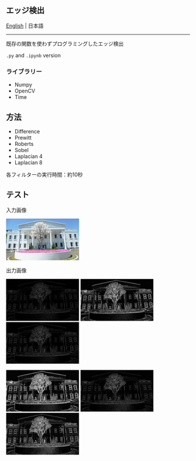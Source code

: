 ## エッジ検出

[English](README.en.md) | 日本語

---------------------------------------

既存の関数を使わずプログラミングしたエッジ検出

`.py` and `.ipynb` version

### ライブラリー
- Numpy
- OpenCV
- Time

## 方法
- Difference
- Prewitt
- Roberts
- Sobel
- Laplacian 4
- Laplacian 8

各フィルターの実行時間：約10秒

## テスト

入力画像

<img src="images/input.png" alt="input image" style="width:200px;"/>

出力画像

<p float="up">
  <p float="left">
    <img src="images/output-diff.png" alt="Difference" width="200" />
    <img src="images/output-prewitt.png" alt="Prewitt" width="200" />
    <img src="images/output-roberts.png" alt="Roberts" width="200" />
  </p>
  <p float="left">
    <img src="images/output-sobel.png" alt="Sobel" width="200" />
    <img src="images/output-laplacian4.png" alt="Laplacian 4" width="200" /> 
    <img src="images/output-laplacian8.png" alt="Laplacian 8" width="200" />
  </p>
</p>
